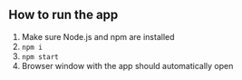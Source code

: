 ## How to run the app

1. Make sure Node.js and npm are installed
2. `npm i`
3. `npm start`
4. Browser window with the app should automatically open
